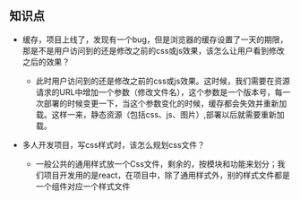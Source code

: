 ## 知识点

- 缓存，项目上线了，发现有一个bug，但是浏览器的缓存设置了一天的期限，那是不是用户访问到的还是修改之前的css或js效果，该怎么让用户看到修改之后的效果？
    - 此时用户访问到的还是修改之前的css或js效果。这时候，我们需要在资源请求的URL中增加一个参数（修改文件名），这个参数是一个版本号，每一次部署的时候变更一下，当这个参数变化的时候，缓存都会失效并重新加载。这样一来，静态资源（包括css、js、图片）,部署以后就需要重新加载。

- 多人开发项目，写css样式时，该怎么规划css文件？
    - 一般公共的通用样式放一个Css文件，剩余的，按模块和功能来划分；我们项目开发用的是react，在项目中，除了通用样式外，别的样式文件都是一个组件对应一个样式文件
